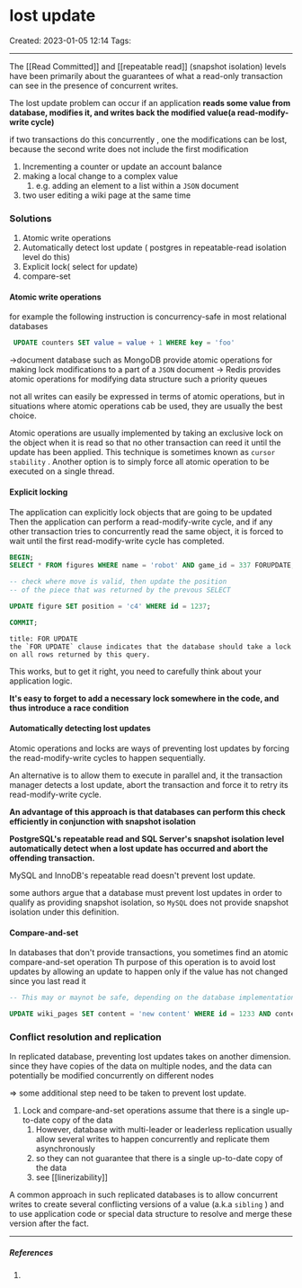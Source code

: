 # lost update
Created: 2023-01-05 12:14
Tags: 
____

The [[Read Committed]] and [[repeatable read]] (snapshot isolation) levels have been primarily about the guarantees of what a read-only transaction can see in the presence of concurrent writes.

The lost update problem can occur if an application __reads some value from database, modifies it, and writes back the modified value(a read-modify-write cycle)__ 

if two transactions do this concurrently , one the modifications can be lost, because the second write does not include the first modification

1. Incrementing a counter or update an account balance
2. making a local change to a complex value
	1. e.g. adding an element to a list within a `JSON` document
3. two user editing a wiki  page at the same time


### Solutions

1. Atomic write operations
2. Automatically detect lost update ( postgres in repeatable-read isolation level do this)
3. Explicit lock( select for update)
4. compare-set 


#### Atomic write operations

for example the following instruction is concurrency-safe in most relational databases
```sql
 UPDATE counters SET value = value + 1 WHERE key = 'foo'
```

 ->document database such as MongoDB provide atomic operations for making lock modifications to a part of a `JSON` document
 -> Redis provides atomic operations for modifying data structure such a priority queues

not all writes can easily be expressed in terms of atomic operations, but in situations where atomic operations cab be used, they are usually the best choice.

Atomic operations are usually implemented by taking an exclusive lock  on the object when it is read so that no other transaction can reed it until the update has been applied.
This technique is sometimes known as `cursor stability` . Another option is to simply force all atomic operation to be executed on a single thread.

#### Explicit locking

The application can explicitly lock objects that are going to be updated
Then the application can perform a read-modify-write cycle, and if any other transaction tries to concurrently read the same object, it is forced to wait until the first read-modify-write cycle has completed.

```sql
BEGIN;
SELECT * FROM figures WHERE name = 'robot' AND game_id = 337 FORUPDATE;

-- check where move is valid, then update the position
-- of the piece that was returned by the prevous SELECT

UPDATE figure SET position = 'c4' WHERE id = 1237;

COMMIT;
```

```ad-note
title: FOR UPDATE
the `FOR UPDATE` clause indicates that the database should take a lock on all rows returned by this query.
```

This works, but to get it right, you need to carefully think about your application logic.

__It's easy to forget to add a necessary lock somewhere in the code, and thus introduce a race condition__

#### Automatically detecting lost updates

Atomic operations and locks are ways of preventing lost updates by forcing the read-modify-write cycles to happen sequentially.

An alternative is to allow them to execute in parallel and, it the transaction manager detects a lost update, abort the transaction and force it to retry its read-modify-write cycle.

__An advantage of this approach is that databases can perform this check efficiently in conjunction with snapshot isolation__

__PostgreSQL's repeatable read and SQL Server's snapshot isolation level automatically detect when a lost update has occurred and abort the offending transaction.__

MySQL and InnoDB's repeatable read doesn't prevent lost update.

some authors argue that a database must prevent lost updates in order to qualify as providing snapshot isolation, so `MySQL` does not provide snapshot isolation under this definition.

#### Compare-and-set

In databases that don't provide transactions, you sometimes find an atomic compare-and-set operation 
Th purpose of this operation is to avoid lost updates by allowing an update to happen only if the value has not changed since you last read it

```sql
-- This may or maynot be safe, depending on the database implementation

UPDATE wiki_pages SET content = 'new content' WHERE id = 1233 AND content = 'old content'
```




### Conflict resolution and replication

In replicated database, preventing lost updates takes on another dimension.
since they have copies of the data on multiple nodes, and the data can potentially be modified concurrently on different nodes

=> some additional step need to be taken to prevent lost update.

1. Lock and compare-and-set operations assume that there is a single up-to-date copy of the data
	1. However, database with multi-leader or leaderless replication usually allow several writes to happen concurrently and replicate them asynchronously
	2. so they can not guarantee that there is a single up-to-date copy of the data
	3. see [[linerizability]]


A common approach in such replicated databases is to allow concurrent writes to create several conflicting versions of a value (a.k.a `sibling` ) and to use application code or special data structure to resolve and merge these version after the fact.


_____
##### References
1.

